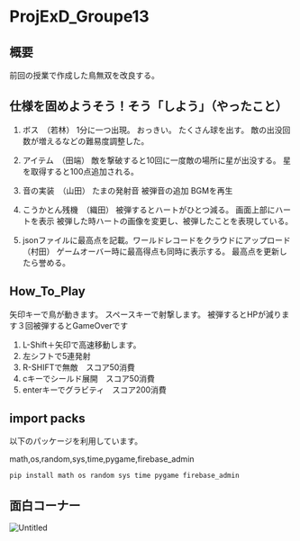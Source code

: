 # ProjExD_Groupe13

## 概要
前回の授業で作成した鳥無双を改良する。

## 仕様を固めようそう！そう「しよう」（やったこと）
1. ボス　（若林）
    1分に一つ出現。
    おっきい。
    たくさん球を出す。
    敵の出没回数が増えるなどの難易度調整した。

3. アイテム　（田端）
   敵を撃破すると10回に一度敵の場所に星が出没する。
   星を取得すると100点追加される。

4. 音の実装　（山田）
    たまの発射音
    被弾音の追加
    BGMを再生

5. こうかとん残機　（織田）
    被弾するとハートがひとつ減る。
    画面上部にハートを表示
    被弾した時ハートの画像を変更し、被弾したことを表現している。

7. jsonファイルに最高点を記載。ワールドレコードをクラウドにアップロード　（村田）
ゲームオーバー時に最高得点も同時に表示する。
最高点を更新したら誉める。

## How_To_Play
矢印キーで鳥が動きます。
スペースキーで射撃します。
被弾するとHPが減ります３回被弾するとGameOverです
1. L-Shift＋矢印で高速移動します。
2. 左シフトで5連発射
3. R-SHIFTで無敵　スコア50消費
4. cキーでシールド展開　スコア50消費
5. enterキーでグラビティ　スコア200消費

       
## import packs
以下のパッケージを利用しています。

math,os,random,sys,time,pygame,firebase_admin

```
pip install math os random sys time pygame firebase_admin
```


## 面白コーナー
![Untitled](https://github.com/Drkoukichi/ProjExD_Groupe13/assets/78055680/2424b605-cac8-495b-bc84-ffc7c7468cb6)



